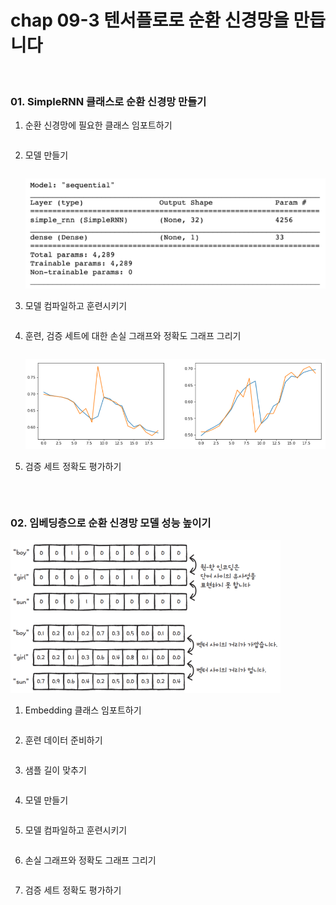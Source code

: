 # chap 09-3 텐서플로로 순환 신경망을 만듭니다

<br>

### 01. SimpleRNN 클래스로 순환 신경망 만들기

1. 순환 신경망에 필요한 클래스 임포트하기

   ```python
   
   ```

   

2. 모델 만들기

   ```python
   
   ```

   <img src="https://github.com/hyunmin0317/DeepLearning_Study/blob/master/chap09/section3/image01.PNG?raw=true" alt="image01.PNG" style="zoom:80%;" />

3. 모델 컴파일하고 훈련시키기

   ```python
   
   ```

   

4. 훈련, 검증 세트에 대한 손실 그래프와 정확도 그래프 그리기

   ```python
   
   ```

   <img src="https://github.com/hyunmin0317/DeepLearning_Study/blob/master/chap09/section3/image02.PNG?raw=true" alt="image02.PNG" style="zoom:80%;" />

5. 검증 세트 정확도 평가하기

   ```python
   
   ```

   

<br>

### 02. 임베딩층으로 순환 신경망 모델 성능 높이기

<img src="https://github.com/hyunmin0317/DeepLearning_Study/blob/master/chap09/section3/image03.PNG?raw=true" alt="image03.PNG" style="zoom: 50%;" />

1. Embedding 클래스 임포트하기

   ```python
   
   ```

   

2. 훈련 데이터 준비하기

   ```python
   
   ```

   

3. 샘플 길이 맞추기

   ```python
   
   ```

   

4. 모델 만들기

   ```python
   
   ```

   

5. 모델 컴파일하고 훈련시키기

   ```python
   
   ```

   

6. 손실 그래프와 정확도 그래프 그리기

   ```python
   
   ```

   

7. 검증 세트 정확도 평가하기

   ```python
   
   ```

   